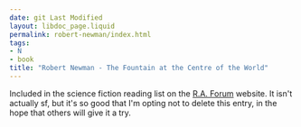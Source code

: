 ```yaml
---
date: git Last Modified
layout: libdoc_page.liquid
permalink: robert-newman/index.html
tags:
- N
- book
title: "Robert Newman - The Fountain at the Centre of the World"
---
```


Included in the science fiction  reading list on the  <a href="https://web.archive.org/web/20171030015856/https:/raforum.info/spip.php?article992">R.A. Forum</a> website. It isn't actually sf, but it's so good that I'm opting  not to delete this entry, in the hope that others will give it a try.